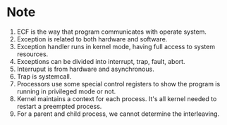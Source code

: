 # Note 

1. ECF is the way that program communicates with operate system.
2. Exception is related to both hardware and software.
3. Exception handler runs in kernel mode, having full access to system resources.
4. Exceptions can be divided into interrupt, trap, fault, abort.
5. Interruput is from hardware and asynchronous.
6. Trap is systemcall.
7. Processors use some special control registers to show the program is running in privileged mode or not.
8. Kernel maintains a context for each process. It's all kernel needed to restart a preempted process. 
9. For a parent and child process, we cannot determine the interleaving.